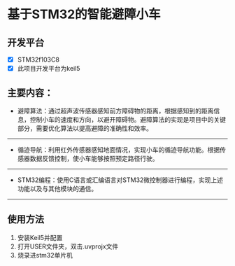 # 基于STM32的智能避障小车

## 开发平台

- [x] STM32f103C8
- [x] 此项目开发平台为keil5

## 主要内容：

- 避障算法：通过超声波传感器感知前方障碍物的距离，根据感知到的距离信息，控制小车的速度和方向，以避开障碍物。避障算法的实现是项目中的关键部分，需要优化算法以提高避障的准确性和效率。

---

- 循迹导航：利用红外传感器感知地面情况，实现小车的循迹导航功能。根据传感器数据反馈控制，使小车能够按照预定路径行驶。

---

- STM32编程：使用C语言或汇编语言对STM32微控制器进行编程，实现上述功能以及与其他模块的通信。

---

## 使用方法

1. 安装Keil5并配置
2. 打开USER文件夹，双击.uvprojx文件
3. 烧录进stm32单片机
